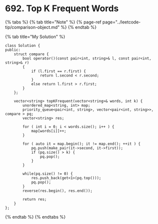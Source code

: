 # 692. Top K Frequent Words

{% tabs %}
{% tab title="Note" %}
{% page-ref page="../leetcode-tip/comparison-object.md" %}
{% endtab %}

{% tab title="My Solution" %}
```text
class Solution {
public:
    struct compare {
        bool operator()(const pair<int, string>& l, const pair<int, string>& r)
        {
            if (l.first == r.first) {
                return l.second < r.second;
            }
            else return l.first > r.first;
        }
    };
    
    vector<string> topKFrequent(vector<string>& words, int k) {
        unordered_map<string, int> map;
        priority_queue<pair<int, string>, vector<pair<int, string>>, compare > pq;
        vector<string> res;
    
        for ( int i = 0; i < words.size(); i++ ) {
            map[words[i]]++;
        }
    
        for ( auto it = map.begin(); it != map.end(); ++it ) {
            pq.push(make_pair(it->second, it->first));
            if (pq.size() > k) {
                pq.pop();
            }
        }
    
        while(pq.size() != 0) {
            res.push_back(get<1>(pq.top()));
            pq.pop();
        }
        reverse(res.begin(), res.end());
    
        return res;
    }
};
```
{% endtab %}
{% endtabs %}



